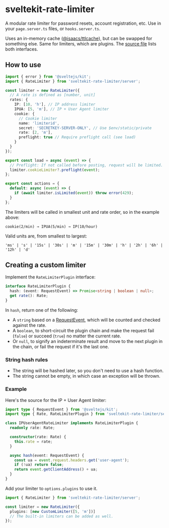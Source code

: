 # sveltekit-rate-limiter

A modular rate limiter for password resets, account registration, etc. Use in your `page.server.ts` files, or `hooks.server.ts`.

Uses an in-memory cache ([@isaacs/ttlcache](https://www.npmjs.com/package/@isaacs/ttlcache)), but can be swapped for something else. Same for limiters, which are plugins. The [source file](https://github.com/ciscoheat/sveltekit-rate-limiter/blob/main/src/lib/server/index.ts#L24-L32) lists both interfaces.

## How to use

```ts
import { error } from '@sveltejs/kit';
import { RateLimiter } from 'sveltekit-rate-limiter/server';

const limiter = new RateLimiter({
  // A rate is defined as [number, unit]
  rates: {
    IP: [10, 'h'], // IP address limiter
    IPUA: [5, 'm'], // IP + User Agent limiter
    cookie: {
      // Cookie limiter
      name: 'limiterid',
      secret: 'SECRETKEY-SERVER-ONLY', // Use $env/static/private
      rate: [2, 'm'],
      preflight: true // Require preflight call (see load)
    }
  }
});

export const load = async (event) => {
  // Preflight: If not called before posting, request will be limited.
  limiter.cookieLimiter?.preflight(event);
};

export const actions = {
  default: async (event) => {
    if (await limiter.isLimited(event)) throw error(429);
  }
};
```

The limiters will be called in smallest unit and rate order, so in the example above:

```
cookie(2/min) → IPUA(5/min) → IP(10/hour)
```

Valid units are, from smallest to largest:

```
'ms' | 's' | '15s' | '30s' | 'm' | '15m' | '30m' | 'h' | '2h' | '6h' | '12h' | 'd'
```

## Creating a custom limiter

Implement the `RateLimiterPlugin` interface:

```ts
interface RateLimiterPlugin {
  hash: (event: RequestEvent) => Promise<string | boolean | null>;
  get rate(): Rate;
}
```

In `hash`, return one of the following:

- A `string` based on a [RequestEvent](https://kit.svelte.dev/docs/types#public-types-requestevent), which will be counted and checked against the rate.
- A `boolean`, to short-circuit the plugin chain and make the request fail (`false`) or succeed (`true`) no matter the current rate.
- Or `null`, to signify an indeterminate result and move to the next plugin in the chain, or fail the request if it's the last one.

### String hash rules

- The string will be hashed later, so you don't need to use a hash function.
- The string cannot be empty, in which case an exception will be thrown.

### Example

Here's the source for the IP + User Agent limiter:

```ts
import type { RequestEvent } from '@sveltejs/kit';
import type { Rate, RateLimiterPlugin } from 'sveltekit-rate-limiter/server';

class IPUserAgentRateLimiter implements RateLimiterPlugin {
  readonly rate: Rate;

  constructor(rate: Rate) {
    this.rate = rate;
  }

  async hash(event: RequestEvent) {
    const ua = event.request.headers.get('user-agent');
    if (!ua) return false;
    return event.getClientAddress() + ua;
  }
}
```

Add your limiter to `options.plugins` to use it.

```ts
import { RateLimiter } from 'sveltekit-rate-limiter/server';

const limiter = new RateLimiter({
  plugins: [new CustomLimiter([5, 'm'])]
  // The built-in limiters can be added as well.
});
```
